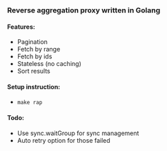 ### Reverse aggregation proxy written in Golang
#### Features:
- Pagination
- Fetch by range
- Fetch by ids
- Stateless (no caching)
- Sort results
#### Setup instruction:
- `make rap`
#### Todo:
- Use sync.waitGroup for sync management
- Auto retry option for those failed